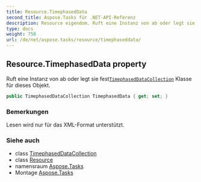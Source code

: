 ```yaml
---
title: Resource.TimephasedData
second_title: Aspose.Tasks für .NET-API-Referenz
description: Resource eigendom. Ruft eine Instanz von ab oder legt sie festTimephasedDataCollection Klasse für dieses Objekt.
type: docs
weight: 750
url: /de/net/aspose.tasks/resource/timephaseddata/
---
```

## Resource.TimephasedData property

Ruft eine Instanz von ab oder legt sie fest[`TimephasedDataCollection`](../../timephaseddatacollection/) Klasse für dieses Objekt.

```csharp
public TimephasedDataCollection TimephasedData { get; set; }
```

### Bemerkungen

Lesen wird nur für das XML-Format unterstützt.

### Siehe auch

* class [TimephasedDataCollection](../../timephaseddatacollection/)
* class [Resource](../)
* namensraum [Aspose.Tasks](../../resource/)
* Montage [Aspose.Tasks](../../../)


